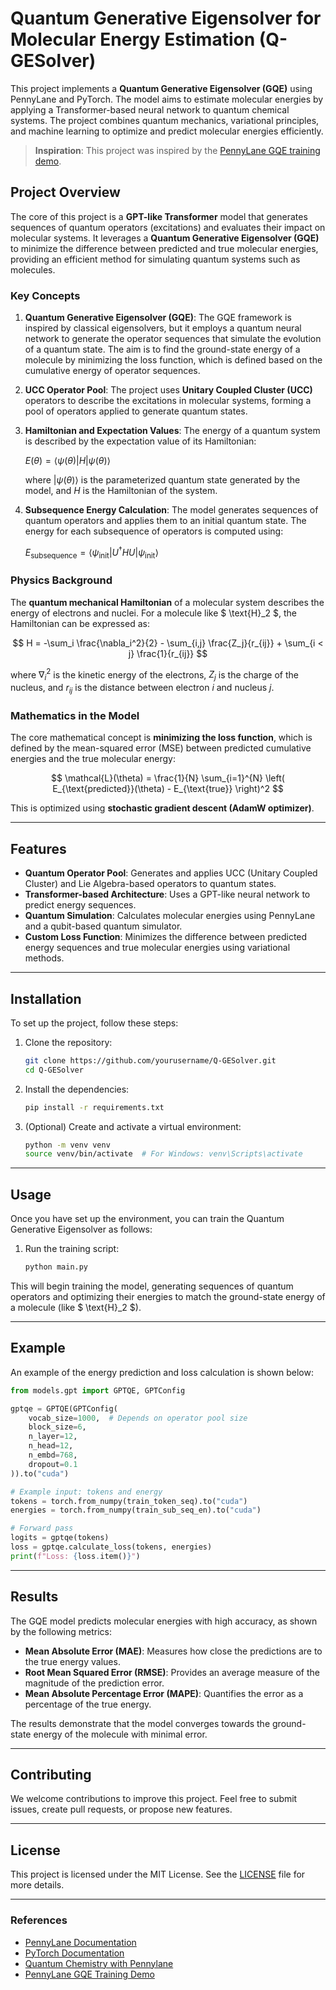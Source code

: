 # Quantum Generative Eigensolver for Molecular Energy Estimation (Q-GESolver)

This project implements a **Quantum Generative Eigensolver (GQE)** using PennyLane and PyTorch. The model aims to estimate molecular energies by applying a Transformer-based neural network to quantum chemical systems. The project combines quantum mechanics, variational principles, and machine learning to optimize and predict molecular energies efficiently.

> **Inspiration**: This project was inspired by the [PennyLane GQE training demo](https://pennylane.ai/qml/demos/gqe_training).

## Project Overview

The core of this project is a **GPT-like Transformer** model that generates sequences of quantum operators (excitations) and evaluates their impact on molecular systems. It leverages a **Quantum Generative Eigensolver (GQE)** to minimize the difference between predicted and true molecular energies, providing an efficient method for simulating quantum systems such as molecules.

### Key Concepts

1. **Quantum Generative Eigensolver (GQE)**: The GQE framework is inspired by classical eigensolvers, but it employs a quantum neural network to generate the operator sequences that simulate the evolution of a quantum state. The aim is to find the ground-state energy of a molecule by minimizing the loss function, which is defined based on the cumulative energy of operator sequences.

2. **UCC Operator Pool**: The project uses **Unitary Coupled Cluster (UCC)** operators to describe the excitations in molecular systems, forming a pool of operators applied to generate quantum states.

3. **Hamiltonian and Expectation Values**: The energy of a quantum system is described by the expectation value of its Hamiltonian:
   
   $E(\theta) = \left\langle \psi(\theta) \middle| H \middle| \psi(\theta) \right\rangle$

   where $\lvert \psi(\theta)\rangle$ is the parameterized quantum state generated by the model, and $H$ is the Hamiltonian of the system.

4. **Subsequence Energy Calculation**: The model generates sequences of quantum operators and applies them to an initial quantum state. The energy for each subsequence of operators is computed using:
   
   $E_{\text{subsequence}} = \left\langle \psi_{\text{init}} \middle| U^\dagger H U \middle| \psi_{\text{init}} \right\rangle$


### Physics Background

The **quantum mechanical Hamiltonian** of a molecular system describes the energy of electrons and nuclei. For a molecule like $ \text{H}_2 $, the Hamiltonian can be expressed as:

$$ H = -\sum_i \frac{\nabla_i^2}{2} - \sum_{i,j} \frac{Z_j}{r_{ij}} + \sum_{i < j} \frac{1}{r_{ij}} $$

where $\nabla_i^2$ is the kinetic energy of the electrons, $Z_j$ is the charge of the nucleus, and $r_{ij}$ is the distance between electron $i$ and nucleus $j$.

### Mathematics in the Model

The core mathematical concept is **minimizing the loss function**, which is defined by the mean-squared error (MSE) between predicted cumulative energies and the true molecular energy:

$$ \mathcal{L}(\theta) = \frac{1}{N} \sum_{i=1}^{N} \left( E_{\text{predicted}}(\theta) - E_{\text{true}} \right)^2 $$

This is optimized using **stochastic gradient descent (AdamW optimizer)**.

---

## Features

- **Quantum Operator Pool**: Generates and applies UCC (Unitary Coupled Cluster) and Lie Algebra-based operators to quantum states.
- **Transformer-based Architecture**: Uses a GPT-like neural network to predict energy sequences.
- **Quantum Simulation**: Calculates molecular energies using PennyLane and a qubit-based quantum simulator.
- **Custom Loss Function**: Minimizes the difference between predicted energy sequences and true molecular energies using variational methods.

---

## Installation

To set up the project, follow these steps:

1. Clone the repository:
    ```bash
    git clone https://github.com/yourusername/Q-GESolver.git
    cd Q-GESolver
    ```

2. Install the dependencies:
    ```bash
    pip install -r requirements.txt
    ```

3. (Optional) Create and activate a virtual environment:
    ```bash
    python -m venv venv
    source venv/bin/activate  # For Windows: venv\Scripts\activate
    ```

---

## Usage

Once you have set up the environment, you can train the Quantum Generative Eigensolver as follows:

1. Run the training script:
    ```bash
    python main.py
    ```

This will begin training the model, generating sequences of quantum operators and optimizing their energies to match the ground-state energy of a molecule (like $ \text{H}_2 $).

---

## Example

An example of the energy prediction and loss calculation is shown below:

```python
from models.gpt import GPTQE, GPTConfig

gptqe = GPTQE(GPTConfig(
    vocab_size=1000,  # Depends on operator pool size
    block_size=6,
    n_layer=12,
    n_head=12,
    n_embd=768,
    dropout=0.1
)).to("cuda")

# Example input: tokens and energy
tokens = torch.from_numpy(train_token_seq).to("cuda")
energies = torch.from_numpy(train_sub_seq_en).to("cuda")

# Forward pass
logits = gptqe(tokens)
loss = gptqe.calculate_loss(tokens, energies)
print(f"Loss: {loss.item()}")
```

---

## Results

The GQE model predicts molecular energies with high accuracy, as shown by the following metrics:

- **Mean Absolute Error (MAE)**: Measures how close the predictions are to the true energy values.
- **Root Mean Squared Error (RMSE)**: Provides an average measure of the magnitude of the prediction error.
- **Mean Absolute Percentage Error (MAPE)**: Quantifies the error as a percentage of the true energy.

The results demonstrate that the model converges towards the ground-state energy of the molecule with minimal error.

---

## Contributing

We welcome contributions to improve this project. Feel free to submit issues, create pull requests, or propose new features.

---

## License

This project is licensed under the MIT License. See the [LICENSE](LICENSE) file for more details.

---

### References

- [PennyLane Documentation](https://pennylane.ai/)
- [PyTorch Documentation](https://pytorch.org/)
- [Quantum Chemistry with Pennylane](https://pennylane.ai/qml/demos/tutorial_quantum_chemistry.html)
- [PennyLane GQE Training Demo](https://pennylane.ai/qml/demos/gqe_training)
